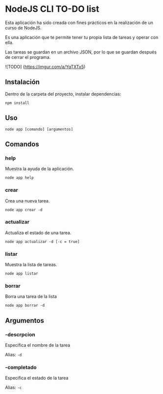 # NodeJS CLI TO-DO list
Esta aplicación ha sido creada con fines prácticos en la realización de un curso de NodeJS.

Es una aplicación que te permite tener tu propia lista de tareas y operar con ella.

Las tareas se guardan en un archivo JSON, por lo que se guardan después de cerrar el programa.

![TODO]
(https://imgur.com/a/YqTXTx5)

## Instalación
Dentro de la carpeta del proyecto, instalar dependencias:

```
npm install
```

## Uso
```
node app [comando] [argumentos]
```

## Comandos

### help
Muestra la ayuda de la aplicación.

```
node app help
```

### crear
Crea una nueva tarea.

```
node app crear -d
```
### actualizar
Actualiza el estado de una tarea.

```
node app actualizar -d [-c = true]
```

### listar
Muestra la lista de tareas.

```
node app listar
```

### borrar
Borra una tarea de la lista

```
node app borrar -d
```

## Argumentos

### -descrpcion
Especifica el nombre de la tarea

Alias: `-d`

### -completado
Especifica el estado de la tarea

Alias: `-c`